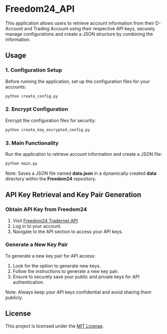 # Freedom24_API

This application allows users to retrieve account information from their D-Account and Trading Account using their respective API keys, securely manage configurations and create a JSON structure by combining the information. 

## Usage
### 1. Configuration Setup
Before running the application, set up the configuration files for your accounts:
```bash
python create_config.py
```

### 2. Encrypt Configuration
Encrypt the configuration files for security:
```bash
python create_key_encrypted_config.py
```

### 3. Main Functionality
Run the application to retrieve account information and create a JSON file:
```bash
python main.py
```

Note: Saves a JSON file named **data.json** in a dynamically created **data** directory within the **Freedom24** repository.

## API Key Retrieval and Key Pair Generation
### Obtain API Key from Freedom24
1. Visit [Freedom24 Tradernet API](https://freedom24.com/tradernet-api/auth-api)
2. Log in to your account.
3. Navigate to the API section to access your API keys.

### Generate a New Key Pair
To generate a new key pair for API access:
1. Look for the option to generate new keys.
2. Follow the instructions to generate a new key pair.
3. Ensure to securely save your public and private keys for API authentication.

Note: Always keep your API keys confidential and avoid sharing them publicly.

## License
This project is licensed under the [MIT License](./LICENSE).
